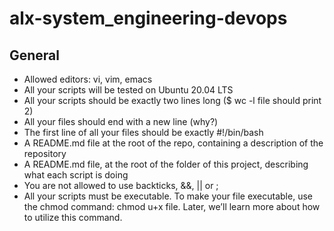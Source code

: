 # alx-system_engineering-devops	

## General

* Allowed editors: vi, vim, emacs
* All your scripts will be tested on Ubuntu 20.04 LTS
* All your scripts should be exactly two lines long ($ wc -l file should print 2)
* All your files should end with a new line (why?)
* The first line of all your files should be exactly #!/bin/bash
* A README.md file at the root of the repo, containing a description of the repository
* A README.md file, at the root of the folder of this project, describing what each script is doing
* You are not allowed to use backticks, &&, || or ;
* All your scripts must be executable. To make your file executable, use the chmod command: chmod u+x file. Later, we’ll learn more about how to utilize this command.

